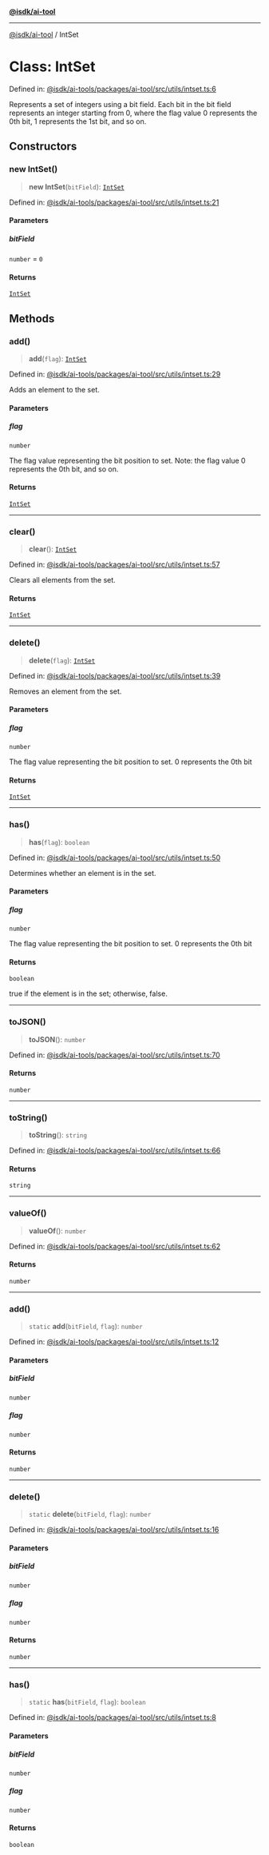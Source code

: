 [**@isdk/ai-tool**](../README.md)

***

[@isdk/ai-tool](../globals.md) / IntSet

# Class: IntSet

Defined in: [@isdk/ai-tools/packages/ai-tool/src/utils/intset.ts:6](https://github.com/isdk/ai-tool.js/blob/209a87173b5eabb2f81db6ea9a6784f34c24e271/src/utils/intset.ts#L6)

Represents a set of integers using a bit field.
Each bit in the bit field represents an integer starting from 0,
where the flag value 0 represents the 0th bit, 1 represents the 1st bit, and so on.

## Constructors

### new IntSet()

> **new IntSet**(`bitField`): [`IntSet`](IntSet.md)

Defined in: [@isdk/ai-tools/packages/ai-tool/src/utils/intset.ts:21](https://github.com/isdk/ai-tool.js/blob/209a87173b5eabb2f81db6ea9a6784f34c24e271/src/utils/intset.ts#L21)

#### Parameters

##### bitField

`number` = `0`

#### Returns

[`IntSet`](IntSet.md)

## Methods

### add()

> **add**(`flag`): [`IntSet`](IntSet.md)

Defined in: [@isdk/ai-tools/packages/ai-tool/src/utils/intset.ts:29](https://github.com/isdk/ai-tool.js/blob/209a87173b5eabb2f81db6ea9a6784f34c24e271/src/utils/intset.ts#L29)

Adds an element to the set.

#### Parameters

##### flag

`number`

The flag value representing the bit position to set.
             Note: the flag value 0 represents the 0th bit, and so on.

#### Returns

[`IntSet`](IntSet.md)

***

### clear()

> **clear**(): [`IntSet`](IntSet.md)

Defined in: [@isdk/ai-tools/packages/ai-tool/src/utils/intset.ts:57](https://github.com/isdk/ai-tool.js/blob/209a87173b5eabb2f81db6ea9a6784f34c24e271/src/utils/intset.ts#L57)

Clears all elements from the set.

#### Returns

[`IntSet`](IntSet.md)

***

### delete()

> **delete**(`flag`): [`IntSet`](IntSet.md)

Defined in: [@isdk/ai-tools/packages/ai-tool/src/utils/intset.ts:39](https://github.com/isdk/ai-tool.js/blob/209a87173b5eabb2f81db6ea9a6784f34c24e271/src/utils/intset.ts#L39)

Removes an element from the set.

#### Parameters

##### flag

`number`

The flag value representing the bit position to set. 0 represents the 0th bit

#### Returns

[`IntSet`](IntSet.md)

***

### has()

> **has**(`flag`): `boolean`

Defined in: [@isdk/ai-tools/packages/ai-tool/src/utils/intset.ts:50](https://github.com/isdk/ai-tool.js/blob/209a87173b5eabb2f81db6ea9a6784f34c24e271/src/utils/intset.ts#L50)

Determines whether an element is in the set.

#### Parameters

##### flag

`number`

The flag value representing the bit position to set. 0 represents the 0th bit

#### Returns

`boolean`

true if the element is in the set; otherwise, false.

***

### toJSON()

> **toJSON**(): `number`

Defined in: [@isdk/ai-tools/packages/ai-tool/src/utils/intset.ts:70](https://github.com/isdk/ai-tool.js/blob/209a87173b5eabb2f81db6ea9a6784f34c24e271/src/utils/intset.ts#L70)

#### Returns

`number`

***

### toString()

> **toString**(): `string`

Defined in: [@isdk/ai-tools/packages/ai-tool/src/utils/intset.ts:66](https://github.com/isdk/ai-tool.js/blob/209a87173b5eabb2f81db6ea9a6784f34c24e271/src/utils/intset.ts#L66)

#### Returns

`string`

***

### valueOf()

> **valueOf**(): `number`

Defined in: [@isdk/ai-tools/packages/ai-tool/src/utils/intset.ts:62](https://github.com/isdk/ai-tool.js/blob/209a87173b5eabb2f81db6ea9a6784f34c24e271/src/utils/intset.ts#L62)

#### Returns

`number`

***

### add()

> `static` **add**(`bitField`, `flag`): `number`

Defined in: [@isdk/ai-tools/packages/ai-tool/src/utils/intset.ts:12](https://github.com/isdk/ai-tool.js/blob/209a87173b5eabb2f81db6ea9a6784f34c24e271/src/utils/intset.ts#L12)

#### Parameters

##### bitField

`number`

##### flag

`number`

#### Returns

`number`

***

### delete()

> `static` **delete**(`bitField`, `flag`): `number`

Defined in: [@isdk/ai-tools/packages/ai-tool/src/utils/intset.ts:16](https://github.com/isdk/ai-tool.js/blob/209a87173b5eabb2f81db6ea9a6784f34c24e271/src/utils/intset.ts#L16)

#### Parameters

##### bitField

`number`

##### flag

`number`

#### Returns

`number`

***

### has()

> `static` **has**(`bitField`, `flag`): `boolean`

Defined in: [@isdk/ai-tools/packages/ai-tool/src/utils/intset.ts:8](https://github.com/isdk/ai-tool.js/blob/209a87173b5eabb2f81db6ea9a6784f34c24e271/src/utils/intset.ts#L8)

#### Parameters

##### bitField

`number`

##### flag

`number`

#### Returns

`boolean`
